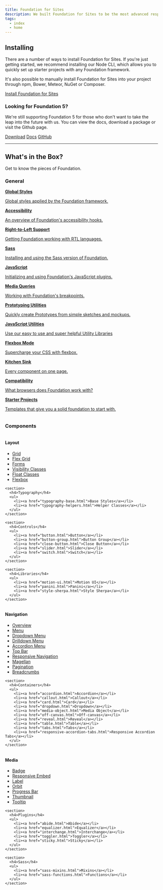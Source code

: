 ```yaml
---
title: Foundation for Sites
description: We built Foundation for Sites to be the most advanced responsive front-end framework in the world.
tags:
  - index
  - home
---
```


## Installing

There are a number of ways to install Foundation for Sites. If you're just getting started, we recommend installing our Node CLI, which allows you to quickly set up starter projects with any Foundation framework.

It's also possible to manually install Foundation for Sites into your project through npm, Bower, Meteor, NuGet or Composer.

<a href="installation.html" class="large button">Install Foundation for Sites</a>

### Looking for Foundation 5?
We're still supporting Foundation 5 for those who don't want to take the leap into the future with us. You can view the docs, download a package or visit the Github page.

<div class="button-group">
  <a href="http://foundation.zurb.com/downloads/foundation-5.5.3.zip" class="button">Download</a>
  <a href="http://foundation.zurb.com/sites/docs/v/5.5.3" class="button">Docs</a>
  <a href="https://github.com/zurb/foundation-sites/tree/V5" class="button">GitHub</a>
</div>

---

## What's in the Box?

Get to know the pieces of Foundation.

### General

<div class="row up-1 medium-up-2 large-up-3 docs-big-index">
  <div class="column"><a href="global.html">
    <strong>Global Styles</strong>
    <p>Global styles applied by the Foundation framework.</p>
  </a></div>
  <div class="column"><a href="accessibility.html">
    <strong>Accessibility</strong>
    <p>An overview of Foundation's accessibility hooks.</p>
  </a></div>
  <div class="column"><a href="rtl.html">
    <strong>Right-to-Left Support</strong>
    <p>Getting Foundation working with RTL languages.</p>
  </a></div>
  <div class="column"><a href="sass.html">
    <strong>Sass</strong>
    <p>Installing and using the Sass version of Foundation.</p>
  </a></div>
  <div class="column"><a href="javascript.html">
    <strong>JavaScript</strong>
    <p>Initializing and using Foundation's JavaScript plugins.</p>
  </a></div>
  <div class="column"><a href="media-queries.html">
    <strong>Media Queries</strong>
    <p>Working with Foundation's breakpoints.</p>
  </a></div>
  <div class="column"><a href="prototyping.html">
    <strong>Prototyping Utilities</strong>
    <p>Quickly create Prototypes from simple sketches and mockups.</p>
  </a></div>
  <div class="column"><a href="javascript-utilities.html">
    <strong>JavaScript Utilities</strong>
    <p>Use our easy to use and super helpful Utility Libraries</p>
  </a></div>
  <div class="column"><a href="flexbox.html">
    <strong>Flexbox Mode</strong>
    <p>Supercharge your CSS with flexbox.</p>
  </a></div>
  <div class="column"><a href="kitchen-sink.html">
    <strong>Kitchen Sink</strong>
    <p>Every component on one page.</p>
  </a></div>
  <div class="column"><a href="compatibility.html">
    <strong>Compatibility</strong>
    <p>What browsers does Foundation work with?</p>
  </a></div>
  <div class="column"><a href="starter-projects.html">
    <strong>Starter Projects</strong>
    <p>Templates that give you a solid foundation to start with.</p>
  </a></div>
</div>

### Components

<div class="row up-1 medium-up-3 docs-small-index">
  <div class="column">
    <section>
      <h4>Layout</h4>
      <ul>
        <li><a href="grid.html">Grid</a></li>
        <li><a href="flex-grid.html">Flex Grid</a></li>
        <li><a href="forms.html">Forms</a></li>
        <li><a href="visibility.html">Visibility Classes</a></li>
        <li><a href="float-classes.html">Float Classes</a></li>
        <li><a href="flexbox.html">Flexbox</a></li>
      </ul>
    </section>

    <section>
      <h4>Typography</h4>
      <ul>
        <li><a href="typography-base.html">Base Styles</a></li>
        <li><a href="typography-helpers.html">Helper Classes</a></li>
      </ul>
    </section>

    <section>
      <h4>Controls</h4>
      <ul>
        <li><a href="button.html">Button</a></li>
        <li><a href="button-group.html">Button Group</a></li>
        <li><a href="close-button.html">Close Button</a></li>
        <li><a href="slider.html">Slider</a></li>
        <li><a href="switch.html">Switch</a></li>
      </ul>
    </section>

    <section>
      <h4>Libraries</h4>
      <ul>
        <li><a href="motion-ui.html">Motion UI</a></li>
        <li><a href="panini.html">Panini</a></li>
        <li><a href="style-sherpa.html">Style Sherpa</a></li>
      </ul>
    </section>
  </div>
  <div class="column">
    <section>
      <h4>Navigation</h4>
      <ul>
        <li><a href="navigation.html">Overview</a></li>
        <li><a href="menu.html">Menu</a></li>
        <li><a href="dropdown-menu.html">Dropdown Menu</a></li>
        <li><a href="drilldown-menu.html">Drilldown Menu</a></li>
        <li><a href="accordion-menu.html">Accordion Menu</a></li>
        <li><a href="top-bar.html">Top Bar</a></li>
        <li><a href="responsive-navigation.html">Responsive Navigation</a></li>
        <li><a href="magellan.html">Magellan</a></li>
        <li><a href="pagination.html">Pagination</a></li>
        <li><a href="breadcrumbs.html">Breadcrumbs</a></li>
      </ul>
    </section>

    <section>
      <h4>Containers</h4>
      <ul>
        <li><a href="accordion.html">Accordion</a></li>
        <li><a href="callout.html">Callout</a></li>
        <li><a href="card.html">Card</a></li>
        <li><a href="dropdown.html">Dropdown</a></li>
        <li><a href="media-object.html">Media Object</a></li>
        <li><a href="off-canvas.html">Off-canvas</a></li>
        <li><a href="reveal.html">Reveal</a></li>
        <li><a href="table.html">Table</a></li>
        <li><a href="tabs.html">Tabs</a></li>
        <li><a href="responsive-accordion-tabs.html">Responsive Accordion Tabs</a></li>
      </ul>
    </section>
  </div>
  <div class="column">
    <section>
      <h4>Media</h4>
      <ul>
        <li><a href="badge.html">Badge</a></li>
        <li><a href="responsive-embed.html">Responsive Embed</a></li>
        <li><a href="label.html">Label</a></li>
        <li><a href="orbit.html">Orbit</a></li>
        <li><a href="progress-bar.html">Progress Bar</a></li>
        <li><a href="thumbnail.html">Thumbnail</a></li>
        <li><a href="tooltip.html">Tooltip</a></li>
      </ul>
    </section>

    <section>
      <h4>Plugins</h4>
      <ul>
        <li><a href="abide.html">Abide</a></li>
        <li><a href="equalizer.html">Equalizer</a></li>
        <li><a href="interchange.html">Interchange</a></li>
        <li><a href="toggler.html">Toggler</a></li>
        <li><a href="sticky.html">Sticky</a></li>
      </ul>
    </section>

    <section>
      <h4>Sass</h4>
      <ul>
        <li><a href="sass-mixins.html">Mixins</a></li>
        <li><a href="sass-functions.html">Functions</a></li>
      </ul>
    </section>
  </div>
</div>
